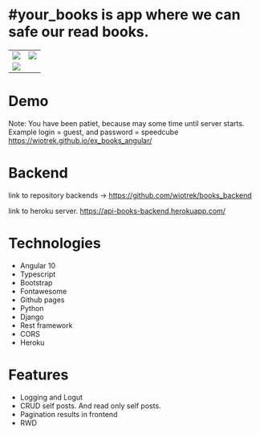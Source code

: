 # #your_books is app where we can safe our read books.
<table>
  <tr>
    <td valign="top"><img src="https://user-images.githubusercontent.com/57100427/97080748-01bd6d00-15fe-11eb-9215-f58d875ca469.png"></td>
    <td valign="top"><img src="https://user-images.githubusercontent.com/57100427/97080749-02560380-15fe-11eb-91c8-e28ec2bd5384.png"></td>
  </tr>
  <tr>
    <td valign="top"><img src="https://user-images.githubusercontent.com/57100427/97080750-02560380-15fe-11eb-92b3-106bc81b8234.png"></td>
  </tr>
 </table>
 
# Demo
Note: You have been patiet, because may some time until server starts. <br />
Example login = guest, and password = speedcube <br />
https://wiotrek.github.io/ex_books_angular/

# Backend
link to repository backends -> 
https://github.com/wiotrek/books_backend

link to heroku server.
https://api-books-backend.herokuapp.com/

# Technologies
<ul>
  <li>Angular 10</li>
  <li>Typescript</li>
  <li>Bootstrap</li>
  <li>Fontawesome</li>
  <li>Github pages</li>
  <li>Python</li>
  <li>Django</li>
  <li>Rest framework</li>
  <li>CORS</li>
  <li>Heroku</li>
</ul>

# Features
<ul>
  <li>Logging and Logut</li>
  <li>CRUD self posts. And read only self posts.</li>
  <li>Pagination results in frontend</li>
  <li>RWD</li>
</ul>
